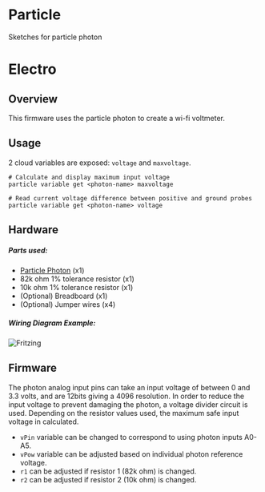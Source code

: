# Particle
Sketches for particle photon

# Electro

## Overview
This firmware uses the particle photon to create a wi-fi voltmeter.

## Usage

2 cloud variables are exposed: `voltage` and `maxvoltage`.
```shell
# Calculate and display maximum input voltage
particle variable get <photon-name> maxvoltage
```
```shell
# Read current voltage difference between positive and ground probes
particle variable get <photon-name> voltage
```

## Hardware

##### Parts used:
* [Particle Photon](https://store.particle.io/collections/photon) (x1)
* 82k ohm 1% tolerance resistor (x1)
* 10k ohm 1% tolerance resistor (x1)
* (Optional) Breadboard (x1)
* (Optional) Jumper wires (x4)

##### Wiring Diagram Example:

![Fritzing](./electro.png)

## Firmware
The photon analog input pins can take an input voltage of between 0 and 3.3 volts, and are 12bits giving a 4096 resolution. In order to reduce the input voltage to prevent damaging the photon, a voltage divider circuit is used. Depending on the resistor values used, the maximum safe input voltage in calculated.

* `vPin` variable can be changed to correspond to using photon inputs A0-A5.
* `vPow` variable can be adjusted based on individual photon reference voltage.
* `r1` can be adjusted if resistor 1 (82k ohm) is changed.
* `r2` can be adjusted if resistor 2 (10k ohm) is changed.

